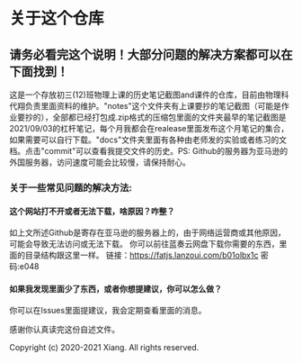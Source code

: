# 关于这个仓库

## 请务必看完这个说明！大部分问题的解决方案都可以在下面找到！

这是一个存放初三(12)班物理上课的历史笔记截图and课件的仓库，目前由物理科代翔负责里面资料的维护。"notes"这个文件夹有上课要抄的笔记截图（可能是作业要抄的），全部都已经打包成.zip格式的压缩包里面的文件夹最早的笔记截图是2021/09/03的杠杆笔记，每个月我都会在realease里面发布这个月笔记的集合，如果需要可以自行下载。"docs"文件夹里面有各种由老师发的实验或者练习的文档。点击"commit"可以查看我提交文件的历史。PS: Github的服务器为亚马逊的外国服务器，访问速度可能会比较慢，请保持耐心。

### 关于一些常见问题的解决方法:
#### 这个网站打不开或者无法下载，啥原因？咋整？
如上文所述Github是寄存在亚马逊的服务器上的，由于网络运营商或其他原因，可能会导致无法访问或无法下载。
你可以前往蓝奏云网盘下载你需要的东西，里面的目录结构跟这里一样。
链接：https://fatjs.lanzoui.com/b01olbx1c
密码:e048

#### 如果我发现里面少了东西，或者你想提建议，你可以怎么做？
你可以在Issues里面提建议，我会定期查看里面的消息。

感谢你认真读完这份自述文件。

Copyright (c) 2020-2021 Xiang. All rights reserved.
